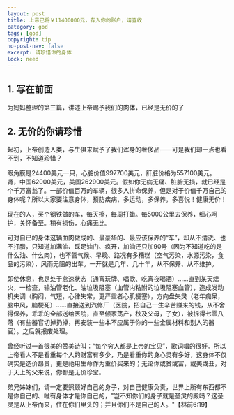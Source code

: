 ```yaml
---
layout: post
title: 上帝已将￥11400000元，存入你的账户，请查收
category: god
tags: [god]
copyright: tip
no-post-nav: false
excerpt: 请珍惜你的身体
lock: need
---
```

## 1. 写在前面

为妈妈整理的第三篇，讲述上帝赐予我们的肉体，已经是无价的了

## 2. 无价的你请珍惜

起初，上帝创造人类，与生俱来赋予了我们浑身的奢侈品——可是我们却一点也看不到，不知道珍惜？

眼角膜是24400美元一只，心脏价值997700美元，肝脏价格为557100美元。肾，中国62000美元，美国262900美元。假如你无病无痛、脏腑无损，就已经是个千万富翁了。一部价值百万的车辆，很多人拼命保养，但是对于价值千万自己的身体呢？所以大家要注意身体，预防疾病，多运动，多保养，多喜悦！健康无价！

现在的人，买个钢铁做的车，每天擦，每周打蜡。每5000公里去保养，细心呵护，关怀备至。稍有损伤，心痛无比。

可对自已的身体这辆血肉做成的、最豪华的、最应该保养的“车”，却从不清洗、也不打腊，只知道加满油、踩足油门、疯开，加油还只加90号（因为不知道吃的是什么油、什么肉），也不管气候、早晚、路况有多糟糕（空气污染，水源污染，食品的污染），风雨无阻的出车。一开就是几年、几十年，从不保养、从不维护。

即使休息，也是处于怠速状态（通宵玩牌、唱歌、吃宵夜喝酒）……直到某天熄火，一检查，输油管老化、油垃圾阻塞（血管内粘附的垃圾阻塞血管），造成发动机失调（胸闷，气短，心律失常，更严重者心肌梗塞），方向盘失灵（老年痴呆，脑中风，脑梗死）……直接送到汽修厂（医院，把自己一生辛苦赚来的钱，从不舍得保养，乖乖的全部送给医院，直至倾家荡产，秧及父母，子女），被拆得七零八落（有些器官切掉扔掉，再安装一些本不应属于你的一些金属材料和别人的器官）。之后就报废处理。

曾经听过一首很美的赞美诗叫：“每个穷人都是上帝的宝贝”，歌词唱的很好。所以上帝看人不是看重每个人的财富有多少，乃是看重你的身心灵有多好，这身体不仅确实是造价昂贵，更是祂用生命作为重价买来的；无论你或贫或富，或美或丑，对于天上的父来说，你都是无价珍宝。

弟兄姊妹们，请一定要照顾好自己的身子，对自己健康负责，世界上所有东西都不是你自己的、唯有身体才是你自己的，"岂不知你们的身子就是圣灵的殿吗？这圣灵是从上帝而来，住在你们里头的；并且你们不是自己的人。"【林前6:19】
